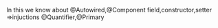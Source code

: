 In this we know about @Autowired,@Component
field,constructor,setter =>injuctions
@Quantifier,@Primary
